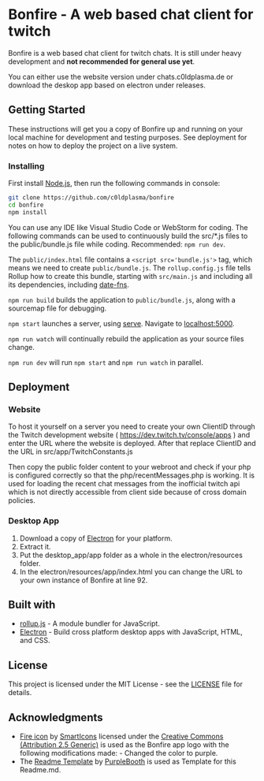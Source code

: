 # Bonfire - A web based chat client for twitch

Bonfire is a web based chat client for twitch chats. It is still under heavy development and **not recommended for general use yet**.

You can either use the website version under chats.c0ldplasma.de or download the deskop app based on electron under releases.

## Getting Started

These instructions will get you a copy of Bonfire up and running on your local machine for development and testing purposes. See deployment for notes on how to deploy the project on a live system.

### Installing

First install [Node.js](https://nodejs.org/en/), then run the following commands in console:
```bash
git clone https://github.com/c0ldplasma/bonfire
cd bonfire
npm install
```

You can use any IDE like Visual Studio Code or WebStorm for coding. The following commands can be used to continuously build the src/*.js files to the public/bundle.js file while coding. Recommended: `npm run dev`.

The `public/index.html` file contains a `<script src='bundle.js'>` tag, which means we need to create `public/bundle.js`. The `rollup.config.js` file tells Rollup how to create this bundle, starting with `src/main.js` and including all its dependencies, including [date-fns](https://date-fns.org).

`npm run build` builds the application to `public/bundle.js`, along with a sourcemap file for debugging.

`npm start` launches a server, using [serve](https://github.com/zeit/serve). Navigate to [localhost:5000](http://localhost:5000).

`npm run watch` will continually rebuild the application as your source files change.

`npm run dev` will run `npm start` and `npm run watch` in parallel.

## Deployment

### Website

To host it yourself on a server you need to create your own ClientID through the Twitch development website ( https://dev.twitch.tv/console/apps ) and enter the URL where the website is deployed. After that replace ClientID and the URL in src/app/TwitchConstants.js

Then copy the public folder content to your webroot and check if your php is configured correctly so that the php/recentMessages.php is working. It is used for loading the recent chat messages from the inofficial twitch api which is not directly accessible from client side because of cross domain policies.

### Desktop App

1. Download a copy of [Electron](https://github.com/electron/electron/releases) for your platform.
1. Extract it.
1. Put the desktop_app/app folder as a whole in the electron/resources folder.
1. In the electron/resources/app/index.html you can change the URL to your own instance of Bonfire at line 92.

## Built with

* [rollup.js](https://rollupjs.org/guide/en) - A module bundler for JavaScript.
* [Electron](https://electronjs.org/) - Build cross platform desktop apps with JavaScript, HTML, and CSS.

## License

This project is licensed under the MIT License - see the [LICENSE](LICENSE) file for details.

## Acknowledgments

* [Fire icon](https://www.iconfinder.com/icons/116853/fire_icon) by [SmartIcons](https://www.iconfinder.com/iconeden) licensed under the [Creative Commons (Attribution 2.5 Generic)](https://creativecommons.org/licenses/by/2.5/legalcode) is used as the Bonfire app logo with the following modifications made: - Changed the color to purple. 
* The [Readme Template](https://gist.github.com/PurpleBooth/109311bb0361f32d87a2) by [PurpleBooth](https://gist.github.com/PurpleBooth) is used as Template for this Readme.md.
